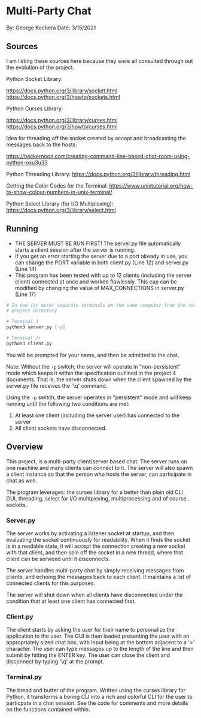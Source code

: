 # Multi-Party Chat

By: George Kochera
Date: 3/15/2021


## Sources

I am listing these sources here because they were all consulted through out the
evolution of the project.

Python Socket Library:

https://docs.python.org/3/library/socket.html
https://docs.python.org/3/howto/sockets.html

Python Curses Library: 

https://docs.python.org/3/library/curses.html
https://docs.python.org/3/howto/curses.html

Idea for threading off the socket created by accept and broadcasting the messages
back to the hosts:

https://hackernoon.com/creating-command-line-based-chat-room-using-python-oxu3u33

Python Threading Library:
https://docs.python.org/3/library/threading.html

Getting the Color Codes for the Terminal:
https://www.unixtutorial.org/how-to-show-colour-numbers-in-unix-terminal/

Python Select Library (for I/O Multiplexing):
https://docs.python.org/3/library/select.html


## Running

- THE SERVER MUST BE RUN FIRST! The server.py file automatically starts a client 
  session after the server is running.
- If you get an error starting the server due to a port already in use, you
  can change the PORT variable in both client.py (Line 12) and server.py (Line 
  14)
- This program has been tested with up to 12 clients (including the server 
  client) connected at once and worked flawlessly. This cap can be modified by 
  changing the value of MAX_CONNECTIONS in server.py (Line 17)


```bash
# In two (or more) separate terminals on the same computer from the root of the 
# project directory

# Terminal 1
python3 server.py [-p]

# Terminal 2+
python3 client.py
```

You will be prompted for your name, and then be admitted to the chat.

Note: Without the `-p` switch, the server will operate in "non-persistent" mode
which keeps it within the specification outlined in the project 4 documents.
That is, the server shuts down when the client spawned by the server.py file
receives the '\q' command.

Using the `-p` switch, the server operates in "persistent" mode and will keep
running until the following two conditions are met:

1.  At least one client (including the server user) has connected to the server
2.  All client sockets have disconnected.


## Overview

This project, is a multi-party client/server based chat. The server runs on one
machine and many clients can connect to it. The server will also spawn a client
instance so that the person who hosts the server, can participate in chat as
well.

The program leverages: the curses library for a better than plain old CLI GUI,
threading, select for I/O multiplexing,  multiprocessing and of course... 
sockets.


### Server.py

The server works by activating a listener socket at startup, and then evaluating
the socket continuously for readability. When it finds the socket is in a
readable state, it will accept the connection creating a new socket with that
client, and then spin off the socket in a new thread, where that client can be
serviced until it disconnects.

The server handles multi-party chat by simply receiving messages from clients,
and echoing the messages back to each client. It maintains a list of connected
clients for this purposes.

The server will shut down when all clients have disconnected under the condition
that at least one client has connected first.


### Client.py

The client starts by asking the user for their name to personalize the
application to the user. The GUI is then loaded presenting the user with an
appropriately sized chat box, with input being at the bottom adjacent to a '>' 
character. The user can type messages up to the length of the line and then
submit by hitting the ENTER key. The user can close the client and disconnect by
typing '\q' at the prompt.


### Terminal.py

The bread and butter of the program. Written using the curses library for 
Python, it transforms a boring CLI into a rich and colorful CLI for the user
to particpate in a chat session. See the code for comments and more details
on the functions contained within.